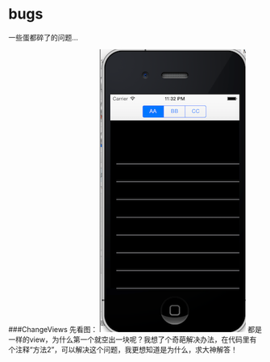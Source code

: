 bugs
====

一些蛋都碎了的问题...

###ChangeViews
先看图：
![ChangeViews](ChangeViews.png)
都是一样的view，为什么第一个就空出一块呢？我想了个奇葩解决办法，在代码里有个注释“方法2”，可以解决这个问题，我更想知道是为什么，求大神解答！